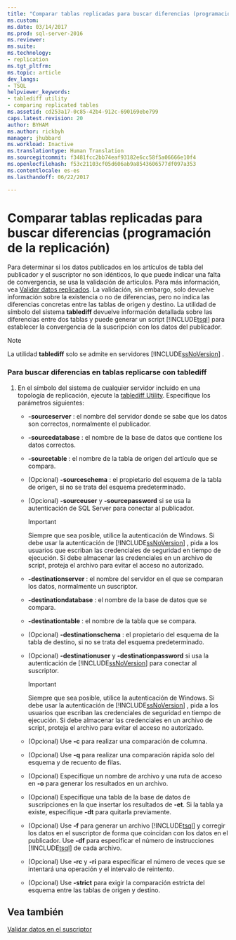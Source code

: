 ```yaml
---
title: "Comparar tablas replicadas para buscar diferencias (programación de la replicación) | Microsoft Docs"
ms.custom: 
ms.date: 03/14/2017
ms.prod: sql-server-2016
ms.reviewer: 
ms.suite: 
ms.technology:
- replication
ms.tgt_pltfrm: 
ms.topic: article
dev_langs:
- TSQL
helpviewer_keywords:
- tablediff utility
- comparing replicated tables
ms.assetid: cd253a17-0c85-42b4-912c-690169ebe799
caps.latest.revision: 20
author: BYHAM
ms.author: rickbyh
manager: jhubbard
ms.workload: Inactive
ms.translationtype: Human Translation
ms.sourcegitcommit: f3481fcc2bb74eaf93182e6cc58f5a06666e10f4
ms.openlocfilehash: f53c21103cf05d606ab9a8543606577df097a353
ms.contentlocale: es-es
ms.lasthandoff: 06/22/2017

---
```

# <a name="compare-replicated-tables-for-differences-replication-programming"></a>Comparar tablas replicadas para buscar diferencias (programación de la replicación)
  Para determinar si los datos publicados en los artículos de tabla del publicador y el suscriptor no son idénticos, lo que puede indicar una falta de convergencia, se usa la validación de artículos. Para más información, vea [Validar datos replicados](../../../relational-databases/replication/validate-replicated-data.md). La validación, sin embargo, solo devuelve información sobre la existencia o no de diferencias, pero no indica las diferencias concretas entre las tablas de origen y destino. La utilidad de símbolo del sistema **tablediff** devuelve información detallada sobre las diferencias entre dos tablas y puede generar un script [!INCLUDE[tsql](../../../includes/tsql-md.md)] para establecer la convergencia de la suscripción con los datos del publicador.  
  
> [!NOTE]  
>  La utilidad **tablediff** solo se admite en servidores [!INCLUDE[ssNoVersion](../../../includes/ssnoversion-md.md)] .  
  
### <a name="to-compare-replicated-tables-for-differences-using-tablediff"></a>Para buscar diferencias en tablas replicarse con tablediff  
  
1.  En el símbolo del sistema de cualquier servidor incluido en una topología de replicación, ejecute la [tablediff Utility](../../../tools/tablediff-utility.md). Especifique los parámetros siguientes:  
  
    -   **-sourceserver** : el nombre del servidor donde se sabe que los datos son correctos, normalmente el publicador.  
  
    -   **-sourcedatabase** : el nombre de la base de datos que contiene los datos correctos.  
  
    -   **-sourcetable** : el nombre de la tabla de origen del artículo que se compara.  
  
    -   (Opcional) **-sourceschema** : el propietario del esquema de la tabla de origen, si no se trata del esquema predeterminado.  
  
    -   (Opcional) **-sourceuser** y **-sourcepassword** si se usa la autenticación de SQL Server para conectar al publicador.  
  
        > [!IMPORTANT]  
        >  Siempre que sea posible, utilice la autenticación de Windows. Si debe usar la autenticación de [!INCLUDE[ssNoVersion](../../../includes/ssnoversion-md.md)] , pida a los usuarios que escriban las credenciales de seguridad en tiempo de ejecución. Si debe almacenar las credenciales en un archivo de script, proteja el archivo para evitar el acceso no autorizado.  
  
    -   **-destinationserver** : el nombre del servidor en el que se comparan los datos, normalmente un suscriptor.  
  
    -   **-destinationdatabase** : el nombre de la base de datos que se compara.  
  
    -   **-destinationtable** : el nombre de la tabla que se compara.  
  
    -   (Opcional) **-destinationschema** : el propietario del esquema de la tabla de destino, si no se trata del esquema predeterminado.  
  
    -   (Opcional) **-destinationuser** y **-destinationpassword** si usa la autenticación de [!INCLUDE[ssNoVersion](../../../includes/ssnoversion-md.md)] para conectar al suscriptor.  
  
        > [!IMPORTANT]  
        >  Siempre que sea posible, utilice la autenticación de Windows. Si debe usar la autenticación de [!INCLUDE[ssNoVersion](../../../includes/ssnoversion-md.md)] , pida a los usuarios que escriban las credenciales de seguridad en tiempo de ejecución. Si debe almacenar las credenciales en un archivo de script, proteja el archivo para evitar el acceso no autorizado.  
  
    -   (Opcional) Use **-c** para realizar una comparación de columna.  
  
    -   (Opcional) Use **-q** para realizar una comparación rápida solo del esquema y de recuento de filas.  
  
    -   (Opcional) Especifique un nombre de archivo y una ruta de acceso en **-o** para generar los resultados en un archivo.  
  
    -   (Opcional) Especifique una tabla de la base de datos de suscripciones en la que insertar los resultados de **-et**. Si la tabla ya existe, especifique **-dt** para quitarla previamente.  
  
    -   (Opcional) Use **-f** para generar un archivo [!INCLUDE[tsql](../../../includes/tsql-md.md)] y corregir los datos en el suscriptor de forma que coincidan con los datos en el publicador. Use **-df** para especificar el número de instrucciones [!INCLUDE[tsql](../../../includes/tsql-md.md)] de cada archivo.  
  
    -   (Opcional) Use **-rc** y **-ri** para especificar el número de veces que se intentará una operación y el intervalo de reintento.  
  
    -   (Opcional) Use **-strict** para exigir la comparación estricta del esquema entre las tablas de origen y destino.  
  
## <a name="see-also"></a>Vea también  
 [Validar datos en el suscriptor](../../../relational-databases/replication/validate-data-at-the-subscriber.md)  
  
  

